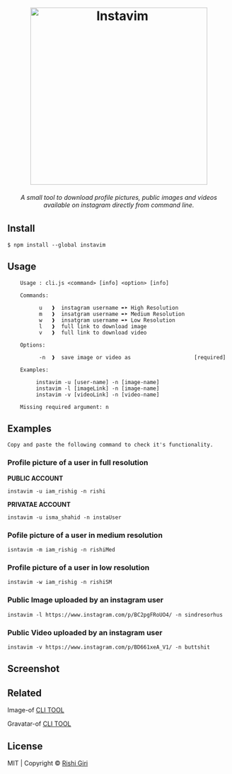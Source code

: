 <h1 align="center">
  <a href="https://www.npmjs.com/package/instavim"><img src="http://rishigiri.com/github/instavim.png" alt="Instavim" width="400"></a>
  <br>
</h1>

<h6 align="center">A small tool to download profile pictures, public images and videos available on instagram directly from command line.</h6>


## Install

```
$ npm install --global instavim
```

## Usage

```
    Usage : cli.js <command> [info] <option> [info]           

    Commands:

          u   ❱  instagram username ➨➤ High Resolution
          m   ❱  insatgram username ➨➤ Medium Resolution
          w   ❱  insatgram username ➨➤ Low Resolution
          l   ❱  full link to download image
          v   ❱  full link to download video

    Options:

          -n  ❱  save image or video as                    [required]

    Examples:

         instavim -u [user-name] -n [image-name]
         instavim -l [imageLink] -n [image-name]
         instavim -v [videoLink] -n [video-name]

    Missing required argument: n

```
## Examples
```
Copy and paste the following command to check it's functionality.
```

### Profile picture of a user in full resolution

__PUBLIC ACCOUNT__

```
instavim -u iam_rishig -n rishi
```
__PRIVATAE ACCOUNT__

```
instavim -u isma_shahid -n instaUser
```
### Pofile picture of a user in medium resolution
```
isntavim -m iam_rishig -n rishiMed
```

### Profile picture of a user in low resolution
```
instavim -w iam_rishig -n rishiSM
```

### Public Image uploaded by an instagram user
```
instavim -l https://www.instagram.com/p/BC2pgFRoUO4/ -n sindresorhus
```

### Public Video uploaded by an instagram user
```
instavim -v https://www.instagram.com/p/BD661xeA_V1/ -n buttshit
```

## Screenshot


## Related

Image-of    [ CLI TOOL ](https://github.com/CodeDotJS/image-of)

Gravatar-of [ CLI TOOL ](https://github.com/CodeDotJS/gravatar-of)

## License

MIT | Copyright &copy; [Rishi Giri](http://rishigiri.com)
